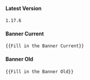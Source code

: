 #### Latest Version

```
1.17.6
```

#### Banner Current

```
{{Fill in the Banner Current}}
```

#### Banner Old

```
{{Fill in the Banner Old}}
```
